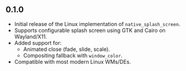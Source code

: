 ## 0.1.0

- Initial release of the Linux implementation of `native_splash_screen`.
- Supports configurable splash screen using GTK and Cairo on Wayland/X11.
- Added support for:
  - Animated close (fade, slide, scale).
  - Compositing fallback with `window_color`.
- Compatible with most modern Linux WMs/DEs.